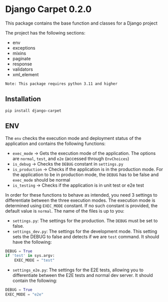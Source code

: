 # Django Carpet 0.2.0

This package contains the base function and classes for a Django project

The project has the following sections:
- env
- exceptions
- mixins
- paginate
- response
- validators
- xml_element

```text
Note: This package requires python 3.11 and higher
```

## Installation
```text
pip install django-carpet
```


## ENV
The `env` checks the execution mode and deployment status of the application and contains the following functions:
- `exec_mode` -> Gets the execution mode of the application. The options are `normal`, `test`, and `e2e` (accessed through `EnvChoices`)
- `is_debug` -> Checks the `DEBUG` constant in `settings.py`
- `is_production` -> Checks if the application is in the production mode. For the application to be in production mode, the `DEBUG` has to be false and `exec_mode` should be normal
- `is_testing` -> Checks if the application is in unit test or e2e test

In order for these functions to behave as intended, you need 3 settings to differentiate between the three execution modes. The execution mode is determined using `EXEC_MODE` constant. If no such constant is provided, the default value is `normal`. The name of the files is up to you:
- `settings.py`: The settings for the production. The `DEBUG` must be set to false.
- `settings_dev.py`: The settings for the development mode. This setting sets the DEBUG to false and detects if we are `test` command. It should have the following:
```python
DEBUG = True
if 'test' in sys.argv:
    EXEC_MODE = "test"
```
- `settings_e2e.py`: The settings for the E2E tests, allowing you to differentiate between the E2E tests and normal dev server. It should contain the following:
```python
DEBUG = True
EXEC_MODE = "e2e"
```
